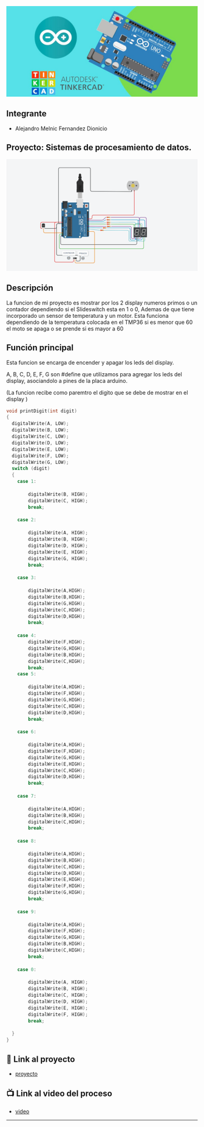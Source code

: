 ![Tinkercad](./imagenes/imagenprincipal.jpg)


## Integrante
- Alejandro Melnic Fernandez Dionicio


## Proyecto: Sistemas de procesamiento de datos.
![Tinkercad](./imagenes/parcial.PNG)


## Descripción
La funcion de mi proyecto es mostrar por los 2 display numeros primos o un contador dependiendo si el Slideswitch esta en 1 o 0, Ademas de que tiene incorporado un sensor de temperatura y un motor. Esta funciona dependiendo de la temperatura colocada en el TMP36
si es menor que 60 el moto se apaga o se prende si es mayor a 60

## Función principal
Esta funcion se encarga de encender y apagar los leds del display.

A, B, C, D, E, F, G son #define que utilizamos para agregar los leds del display, asociandolo a pines de la placa arduino.

(La funcion recibe como paremtro el digito que se debe de mostrar en el display )

~~~ C (lenguaje en el que esta escrito)
void printDigit(int digit)
{
  digitalWrite(A, LOW);
  digitalWrite(B, LOW);
  digitalWrite(C, LOW);
  digitalWrite(D, LOW);
  digitalWrite(E, LOW);
  digitalWrite(F, LOW);
  digitalWrite(G, LOW);
  switch (digit)
  {
    case 1:
    
    	digitalWrite(B, HIGH);
    	digitalWrite(C, HIGH);
      	break;
    
    case 2:
    
    	digitalWrite(A, HIGH);
    	digitalWrite(B, HIGH);
    	digitalWrite(D, HIGH);
    	digitalWrite(E, HIGH);
    	digitalWrite(G, HIGH);
      	break;
    
    case 3:
    
    	digitalWrite(A,HIGH);
      	digitalWrite(B,HIGH);
      	digitalWrite(G,HIGH);
      	digitalWrite(C,HIGH);
      	digitalWrite(D,HIGH);
        break;
    
    case 4:
        digitalWrite(F,HIGH);
      	digitalWrite(G,HIGH);
      	digitalWrite(B,HIGH);
      	digitalWrite(C,HIGH);
      	break;
    case 5:
    
      	digitalWrite(A,HIGH);
      	digitalWrite(F,HIGH);
      	digitalWrite(G,HIGH);
      	digitalWrite(C,HIGH);
      	digitalWrite(D,HIGH);
      	break;
    
    case 6:
    
      	digitalWrite(A,HIGH);
      	digitalWrite(F,HIGH);
      	digitalWrite(G,HIGH);
      	digitalWrite(E,HIGH);
      	digitalWrite(C,HIGH);
      	digitalWrite(D,HIGH);
      	break;
    
    case 7:
    
      	digitalWrite(A,HIGH);
      	digitalWrite(B,HIGH);
      	digitalWrite(C,HIGH);
      	break;
    
    case 8:
    
      	digitalWrite(A,HIGH);
      	digitalWrite(B,HIGH);
      	digitalWrite(C,HIGH);
      	digitalWrite(D,HIGH);
      	digitalWrite(E,HIGH);
      	digitalWrite(F,HIGH);
      	digitalWrite(G,HIGH);
      	break;
    
    case 9:
    
      	digitalWrite(A,HIGH);
      	digitalWrite(F,HIGH);
      	digitalWrite(G,HIGH);
      	digitalWrite(B,HIGH);
      	digitalWrite(C,HIGH);
        break;
    
    case 0:
    
      	digitalWrite(A, HIGH);
      	digitalWrite(B, HIGH);
      	digitalWrite(C, HIGH);
      	digitalWrite(D, HIGH);
      	digitalWrite(E, HIGH);
      	digitalWrite(F, HIGH);
      	break;
    
  }
}
~~~

## :robot: Link al proyecto
- [proyecto](https://www.tinkercad.com/things/3wtvJjh8nW9)
## :tv: Link al video del proceso
- [video](https://youtu.be/wMjavLMhmy8)

---

